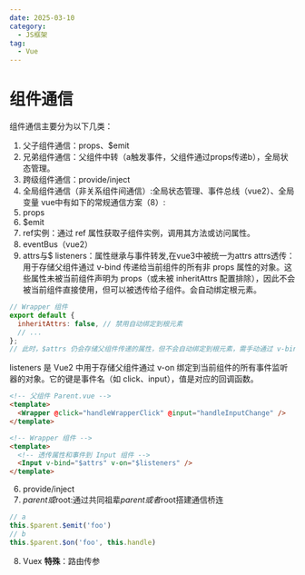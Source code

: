 ```yaml
---
date: 2025-03-10
category:
  - JS框架
tag:
  - Vue
---
```


# 组件通信
组件通信主要分为以下几类：
1. 父子组件通信：props、$emit
2. 兄弟组件通信：父组件中转（a触发事件，父组件通过props传递b），全局状态管理。
3. 跨级组件通信：provide/inject
4. 全局组件通信（非关系组件间通信）:全局状态管理、事件总线（vue2）、全局变量
vue中有如下的常规通信方案（8）:
1. props
2. $emit
3. ref实例：通过 ref 属性获取子组件实例，调用其方法或访问属性。
4. eventBus（vue2）
5. attrs与$ listeners：属性继承与事件转发,在vue3中被统一为attrs
attrs透传：用于存储​​父组件通过 v-bind 传递给当前组件的所有非 props 属性​​的对象。这些属性未被当前组件声明为 props（或未被 inheritAttrs 配置排除），因此不会被当前组件直接使用，但可以被透传给子组件。会自动绑定根元素。
```js
// Wrapper 组件
export default {
  inheritAttrs: false, // 禁用自动绑定到根元素
  // ...
};
// 此时，$attrs 仍会存储父组件传递的属性，但不会自动绑定到根元素，需手动通过 v-bind="$attrs" 传递给子组件。
```
listeners 是 Vue2 中用于存储​​父组件通过 v-on 绑定到当前组件的所有事件监听器​​的对象。它的键是事件名（如 click、input），值是对应的回调函数。
```html
<!-- 父组件 Parent.vue -->
<template>
  <Wrapper @click="handleWrapperClick" @input="handleInputChange" />
</template>

<!-- Wrapper 组件 -->
<template>
  <!-- 透传属性和事件到 Input 组件 -->
  <Input v-bind="$attrs" v-on="$listeners" />
</template>
```
6. provide/inject
7. $parent 或$root:通过共同祖辈$parent或者$root搭建通信桥连
```js
// a
this.$parent.$emit('foo')  
// b
this.$parent.$on('foo', this.handle)  
```
8. Vuex
**特殊**：路由传参
